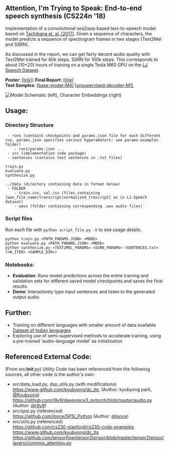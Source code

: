 ## Attention, I'm Trying to Speak: End-to-end speech synthesis (CS224n '18)

Implementation of a convolutional seq2seq-based text-to-speech model based on [Tachibana et. al. (2017)](https://arxiv.org/abs/1710.08969). 
Given a sequence of characters, the model predicts a sequence of spectrogram frames in two stages (Text2Mel and SSRN). 

As discussed in the report, we can get fairly decent audio quality with Text2Mel trained for 60k steps, SSRN for 100k steps. This corresponds to about (10+20) hours of training on a single Tesla M60 GPU on the [LJ Speech Dataset](https://keithito.com/LJ-Speech-Dataset/).

**Poster**: [[link]](https://akashmjn.github.io/cs224n/cs224n-final-poster.pdf)) 
**Final Report**: [[link]](https://akashmjn.github.io/cs224n/cs224n-final-project-report.pdf) <br/>
**Test Samples**: [[base-model-M4]](https://soundcloud.com/akashmjn/sets/m4-tuned-model) [[unsupervised-decoder-M1]](https://soundcloud.com/akashmjn/sets/m1-audio-language-model) <br/> 

![Model Schematic (left), Character Embeddings (right)](https://raw.githubusercontent.com/akashmjn/cs224n-gpu-that-talks/master/reports/readme-banner.png)

## Usage:

### Directory Structure

```
 - runs (contains checkpoints and params.json file for each different run. params.json specifies various hyperameters: see params-examples folder)
    - run1/params.json ...
 - src (implementation code package)
 - sentences (contains test sentences in .txt files)
 
train.py
evaluate.py
synthesize.py

../data (directory containing data in format below)
 - FOLDER
    - train.csv, val.csv (files containing [wav_file_name|transcript|normalized_trascript] as in LJ-Speech dataset)
    - wavs (folder containing corresponding .wav audio files)
```

### Script files

Run each file with `python script_file.py -h` to see usage details. 

```
python train.py <PATH_PARAMS.JSON> <MODE>
python evaluate.py <PATH_PARAMS.JSON> <MODE> 
python synthesize.py <TEXT2MEL_PARAMS> <SSRN_PARAMS> <SENTENCES.txt> (<N_ITER> <SAMPLE_DIR>)
```

### Notebooks:

*   **Evaluation**: Runs model predictions across the entire training and validation sets for different saved model checkpoints and saves the final results. 
*   **Demo**: Interactively type input sentences and listen to the generated output audio. 


## Further:

* Training on different languages with smaller amount of data available [Dataset of Indian languages](https://www.iitm.ac.in/donlab/tts/)
* Exploring use of semi-supervised methods to accelerate training, using a pre-trained 'audio-language model' as initialization

## Referenced External Code: 

(From src/__init__.py) Utility Code has been referenced from the following sources, all other code is the author's own: 
* src/data_load.py, dsp_utils.py (with modifications) <br/>
https://www.github.com/kyubyong/dc_tts, (Author: kyubyong park, [@Kyubyong](https://www.github.com/kyubyong/))
https://github.com/r9y9/deepvoice3_pytorch/blob/master/audio.py (Author: [@r9y9](https://github.com/r9y9))
* src/spsi.py (referenced) <br/>
https://github.com/lonce/SPSI_Python (Author: [@lonce](https://github.com/lonce))
* src/utils.py (referenced) <br/>
https://github.com/cs230-stanford/cs230-code-examples
https://www.github.com/kyubyong/dc_tts
https://github.com/tensorflow/tensor2tensor/blob/master/tensor2tensor/layers/common_attention.py

